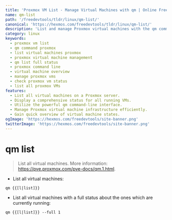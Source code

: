 ```yaml
---
title: 'Proxmox VM List - Manage Virtual Machines with qm | Online Free DevTools by Hexmos'
name: qm-list
path: '/freedevtools/tldr/linux/qm-list/'
canonical: 'https://hexmos.com/freedevtools/tldr/linux/qm-list/'
description: 'List and manage Proxmox virtual machines with the qm command.  View detailed status of running VMs and easily control your server infrastructure. Free online tool, no registration required.'
category: linux
keywords:
  - proxmox vm list
  - qm command proxmox
  - list virtual machines proxmox
  - proxmox virtual machine management
  - qm list full status
  - proxmox command line
  - virtual machine overview
  - manage proxmox vms
  - check proxmox vm status
  - list all proxmox VMs
features:
  - List all virtual machines on a Proxmox server.
  - Display a comprehensive status for all running VMs.
  - Utilize the powerful qm command-line interface.
  - Manage Proxmox virtual machine infrastructure efficiently.
  - Gain quick overview of virtual machine states.
ogImage: 'https://hexmos.com/freedevtools/site-banner.png'
twitterImage: 'https://hexmos.com/freedevtools/site-banner.png'
---
```


# qm list

> List all virtual machines.
> More information: <https://pve.proxmox.com/pve-docs/qm.1.html>.

- List all virtual machines:

`qm {{[l|list]}}`

- List all virtual machines with a full status about the ones which are currently running:

`qm {{[l|list]}} --full 1`
